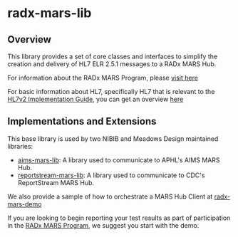 # radx-mars-lib

## Overview
This library provides a set of core classes and interfaces to simplify the
creation and delivery of HL7 ELR 2.5.1 messages to a RADx MARS Hub.  

For information about the RADx MARS Program, please
[visit here](https://www.nibib.nih.gov/covid-19/radx-tech-program/mars)

For basic information about HL7, specifically HL7 that is relevant to the
[HL7v2 Implementation Guide](https://www.nibib.nih.gov/covid-19/radx-tech-program/mars/HL7v2-implementation-guide),
you can get an overview [here](./src/utils/hl7/README.md)

## Implementations and Extensions
This base library is used by two NIBIB and Meadows Design maintained libraries:
* [aims-mars-lib](https://github.com/NIBIB/aims-mars-lib): A library used to
communicate to APHL's AIMS MARS Hub.
* [reportstream-mars-lib](https://github.com/NIBIB/reportstream-mars-lib): A
library used to communicate to CDC's ReportStream MARS Hub.

We also provide a sample of how to orchestrate a MARS Hub Client at
[radx-mars-demo](https://github.com/NIBIB/radx-mars-lib)

If you are looking to begin reporting your test results as part of participation
in the [RADx MARS Program](https://www.nibib.nih.gov/covid-19/radx-tech-program/mars),
we suggest you start with the demo.